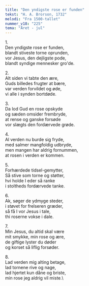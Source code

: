 ```yaml
---
title: "Den yndigste rose er funden"
tekst: "H. A. Brorson, 1732"
melodi: "Fra 1500-tallet"
nummer_v18: "225"
tema: "Året - jul"
---
```

1\.\
Den yndigste rose er funden,\
blandt stiveste torne oprunden,\
vor Jesus, den dejligste pode,\
blandt syndige mennesker gro'de.

2\.\
Alt siden vi tabte den ære,\
Guds billedes frugter at bære,\
var verden forvildet og øde,\
vi alle i synden bortdøde.

3\.\
Da lod Gud en rose opskyde\
og sæden omsider frembryde,\
at rense og ganske forsøde\
vor slægts den fordærvede grøde.

4\.\
Al verden nu burde sig fryde,\
med salmer mangfoldig udbryde,\
men mangen har aldrig fornummen,\
at rosen i verden er kommen.

5\.\
Forhærdede tidsel-gemytter,\
Så stive som torne og støtter,\
hvi holde I eder så ranke\
i stoltheds fordærvede tanke.

6\.\
Ak, søger de ydmyge steder,\
i støvet for frelseren græder,\
så få I vor Jesus i tale,\
thi roserne vokse i dale.

7\.\
Min Jesus, du altid skal være\
mit smykke, min rose og ære,\
de giftige lyster du døder\
og korset så liflig forsøder.

8\.\
Lad verden mig alting betage,\
lad tornene rive og nage,\
lad hjertet kun dåne og briste,\
min rose jeg aldrig vil miste.\
